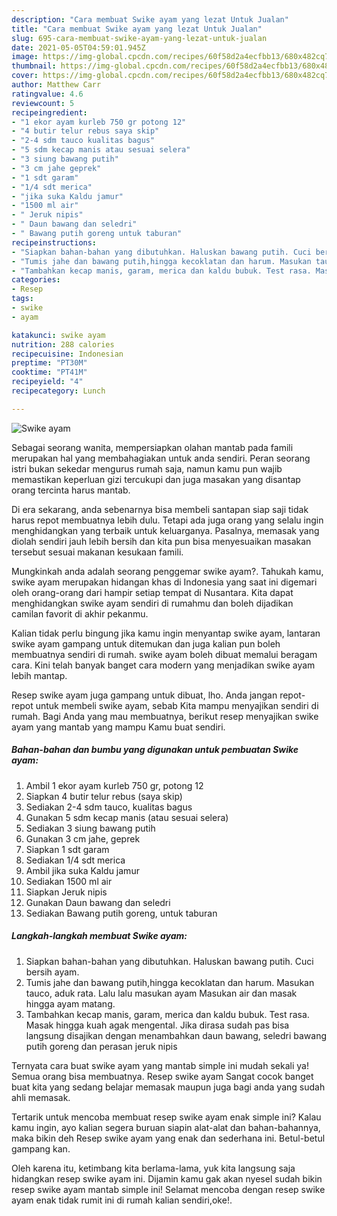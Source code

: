 ```yaml
---
description: "Cara membuat Swike ayam yang lezat Untuk Jualan"
title: "Cara membuat Swike ayam yang lezat Untuk Jualan"
slug: 695-cara-membuat-swike-ayam-yang-lezat-untuk-jualan
date: 2021-05-05T04:59:01.945Z
image: https://img-global.cpcdn.com/recipes/60f58d2a4ecfbb13/680x482cq70/swike-ayam-foto-resep-utama.jpg
thumbnail: https://img-global.cpcdn.com/recipes/60f58d2a4ecfbb13/680x482cq70/swike-ayam-foto-resep-utama.jpg
cover: https://img-global.cpcdn.com/recipes/60f58d2a4ecfbb13/680x482cq70/swike-ayam-foto-resep-utama.jpg
author: Matthew Carr
ratingvalue: 4.6
reviewcount: 5
recipeingredient:
- "1 ekor ayam kurleb 750 gr potong 12"
- "4 butir telur rebus saya skip"
- "2-4 sdm tauco kualitas bagus"
- "5 sdm kecap manis atau sesuai selera"
- "3 siung bawang putih"
- "3 cm jahe geprek"
- "1 sdt garam"
- "1/4 sdt merica"
- "jika suka Kaldu jamur"
- "1500 ml air"
- " Jeruk nipis"
- " Daun bawang dan seledri"
- " Bawang putih goreng untuk taburan"
recipeinstructions:
- "Siapkan bahan-bahan yang dibutuhkan. Haluskan bawang putih. Cuci bersih ayam."
- "Tumis jahe dan bawang putih,hingga kecoklatan dan harum. Masukan tauco, aduk rata. Lalu lalu masukan ayam Masukan air dan masak hingga ayam matang."
- "Tambahkan kecap manis, garam, merica dan kaldu bubuk. Test rasa. Masak hingga kuah agak mengental. Jika dirasa sudah pas bisa langsung disajikan dengan menambahkan daun bawang, seledri bawang putih goreng dan perasan jeruk nipis"
categories:
- Resep
tags:
- swike
- ayam

katakunci: swike ayam 
nutrition: 288 calories
recipecuisine: Indonesian
preptime: "PT30M"
cooktime: "PT41M"
recipeyield: "4"
recipecategory: Lunch

---
```



![Swike ayam](https://img-global.cpcdn.com/recipes/60f58d2a4ecfbb13/680x482cq70/swike-ayam-foto-resep-utama.jpg)

Sebagai seorang wanita, mempersiapkan olahan mantab pada famili merupakan hal yang membahagiakan untuk anda sendiri. Peran seorang istri bukan sekedar mengurus rumah saja, namun kamu pun wajib memastikan keperluan gizi tercukupi dan juga masakan yang disantap orang tercinta harus mantab.

Di era  sekarang, anda sebenarnya bisa membeli santapan siap saji tidak harus repot membuatnya lebih dulu. Tetapi ada juga orang yang selalu ingin menghidangkan yang terbaik untuk keluarganya. Pasalnya, memasak yang diolah sendiri jauh lebih bersih dan kita pun bisa menyesuaikan masakan tersebut sesuai makanan kesukaan famili. 



Mungkinkah anda adalah seorang penggemar swike ayam?. Tahukah kamu, swike ayam merupakan hidangan khas di Indonesia yang saat ini digemari oleh orang-orang dari hampir setiap tempat di Nusantara. Kita dapat menghidangkan swike ayam sendiri di rumahmu dan boleh dijadikan camilan favorit di akhir pekanmu.

Kalian tidak perlu bingung jika kamu ingin menyantap swike ayam, lantaran swike ayam gampang untuk ditemukan dan juga kalian pun boleh membuatnya sendiri di rumah. swike ayam boleh dibuat memalui beragam cara. Kini telah banyak banget cara modern yang menjadikan swike ayam lebih mantap.

Resep swike ayam juga gampang untuk dibuat, lho. Anda jangan repot-repot untuk membeli swike ayam, sebab Kita mampu menyajikan sendiri di rumah. Bagi Anda yang mau membuatnya, berikut resep menyajikan swike ayam yang mantab yang mampu Kamu buat sendiri.

<!--inarticleads1-->

##### Bahan-bahan dan bumbu yang digunakan untuk pembuatan Swike ayam:

1. Ambil 1 ekor ayam kurleb 750 gr, potong 12
1. Siapkan 4 butir telur rebus (saya skip)
1. Sediakan 2-4 sdm tauco, kualitas bagus
1. Gunakan 5 sdm kecap manis (atau sesuai selera)
1. Sediakan 3 siung bawang putih
1. Gunakan 3 cm jahe, geprek
1. Siapkan 1 sdt garam
1. Sediakan 1/4 sdt merica
1. Ambil jika suka Kaldu jamur
1. Sediakan 1500 ml air
1. Siapkan  Jeruk nipis
1. Gunakan  Daun bawang dan seledri
1. Sediakan  Bawang putih goreng, untuk taburan




<!--inarticleads2-->

##### Langkah-langkah membuat Swike ayam:

1. Siapkan bahan-bahan yang dibutuhkan. Haluskan bawang putih. Cuci bersih ayam.
1. Tumis jahe dan bawang putih,hingga kecoklatan dan harum. Masukan tauco, aduk rata. Lalu lalu masukan ayam Masukan air dan masak hingga ayam matang.
1. Tambahkan kecap manis, garam, merica dan kaldu bubuk. Test rasa. Masak hingga kuah agak mengental. Jika dirasa sudah pas bisa langsung disajikan dengan menambahkan daun bawang, seledri bawang putih goreng dan perasan jeruk nipis




Ternyata cara buat swike ayam yang mantab simple ini mudah sekali ya! Semua orang bisa membuatnya. Resep swike ayam Sangat cocok banget buat kita yang sedang belajar memasak maupun juga bagi anda yang sudah ahli memasak.

Tertarik untuk mencoba membuat resep swike ayam enak simple ini? Kalau kamu ingin, ayo kalian segera buruan siapin alat-alat dan bahan-bahannya, maka bikin deh Resep swike ayam yang enak dan sederhana ini. Betul-betul gampang kan. 

Oleh karena itu, ketimbang kita berlama-lama, yuk kita langsung saja hidangkan resep swike ayam ini. Dijamin kamu gak akan nyesel sudah bikin resep swike ayam mantab simple ini! Selamat mencoba dengan resep swike ayam enak tidak rumit ini di rumah kalian sendiri,oke!.

